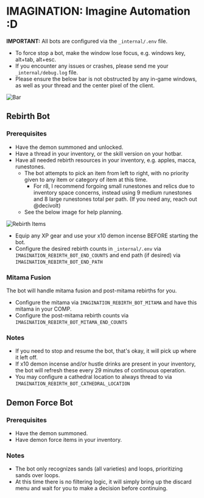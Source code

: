 # IMAGINATION: Imagine Automation :D

**IMPORTANT:** All bots are configured via the `_internal/.env` file.

- To force stop a bot, make the window lose focus, e.g. windows key, alt+tab, alt+esc.
- If you encounter any issues or crashes, please send me your `_internal/debug.log` file.
- Please ensure the below bar is not obstructed by any in-game windows, as well as your thread and the center pixel of the client.

![Bar](https://external-content.duckduckgo.com/iu/?u=https://drive.google.com/uc?id=1V54-CUXLqMKLJBsZ58GY04wGli3VAEeF)

## Rebirth Bot

### Prerequisites

- Have the demon summoned and unlocked.
- Have a thread in your inventory, or the skill version on your hotbar.
- Have all needed rebirth resources in your inventory, e.g. apples, macca, runestones.
  - The bot attempts to pick an item from left to right, with no priority given to any item or category of item at this time.
    - For r8, I recommend forgoing small runestones and relics due to inventory space concerns, instead using 9 medium runestones and 8 large runestones total per path. (If you need any, reach out @decivolt)
  - See the below image for help planning.

![Rebirth Items](https://external-content.duckduckgo.com/iu/?u=https://drive.google.com/uc?id=1uN3Pw0trk65qLLSzgNU8tCeVXlawB_OV)

- Equip any XP gear and use your x10 demon incense BEFORE starting the bot.
- Configure the desired rebirth counts in `_internal/.env` via `IMAGINATION_REBIRTH_BOT_END_COUNTS` and end path (if desired) via `IMAGINATION_REBIRTH_BOT_END_PATH`

### Mitama Fusion
The bot will handle mitama fusion and post-mitama rebirths for you.
- Configure the mitama via `IMAGINATION_REBIRTH_BOT_MITAMA` and have this mitama in your COMP.
- Configure the post-mitama rebirth counts via `IMAGINATION_REBIRTH_BOT_MITAMA_END_COUNTS`

### Notes
- If you need to stop and resume the bot, that's okay, it will pick up where it left off.
- If x10 demon incense and/or hustle drinks are present in your inventory, the bot will refresh these every 29 minutes of continuous operation.
- You may configure a cathedral location to always thread to via `IMAGINATION_REBIRTH_BOT_CATHEDRAL_LOCATION`

## Demon Force Bot

### Prerequisites
- Have the demon summoned.
- Have demon force items in your inventory.

### Notes
- The bot only recognizes sands (all varieties) and loops, prioritizing sands over loops.
- At this time there is no filtering logic, it will simply bring up the discard menu and wait for you to make a decision before continuing.